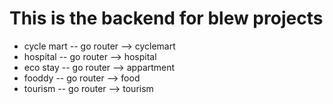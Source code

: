 # This is the backend for blew projects

- cycle mart -- go router --> cyclemart
- hospital -- go router --> hospital
- eco stay -- go router --> appartment
- fooddy -- go router --> food
- tourism -- go router --> tourism
